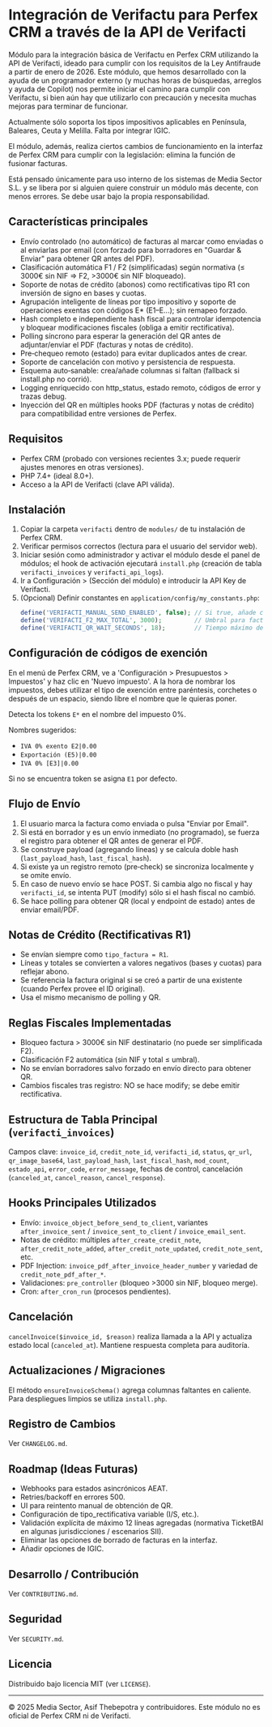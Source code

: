 # Integración de Verifactu para Perfex CRM a través de la API de Verifacti

Módulo para la integración básica de Verifactu en Perfex CRM utilizando la API de Verifacti, ideado para cumplir con los requisitos de la Ley Antifraude a partir de enero de 2026. Este módulo, que hemos desarrollado con la ayuda de un programador externo (y muchas horas de búsquedas, arreglos y ayuda de Copilot) nos permite iniciar el camino para cumplir con Verifactu, si bien aún hay que utilizarlo con precaución y necesita muchas mejoras para terminar de funcionar.

Actualmente sólo soporta los tipos impositivos aplicables en Península, Baleares, Ceuta y Melilla. Falta por integrar IGIC.

El módulo, además, realiza ciertos cambios de funcionamiento en la interfaz de Perfex CRM para cumplir con la legislación: elimina la función de fusionar facturas.

Está pensado únicamente para uso interno de los sistemas de Media Sector S.L. y se libera por si alguien quiere construir un módulo más decente, con menos errores. Se debe usar bajo la propia responsabilidad.

## Características principales
- Envío controlado (no automático) de facturas al marcar como enviadas o al enviarlas por email (con forzado para borradores en "Guardar & Enviar" para obtener QR antes del PDF).
- Clasificación automática F1 / F2 (simplificadas) según normativa (≤ 3000€ sin NIF => F2, >3000€ sin NIF bloqueado).
- Soporte de notas de crédito (abonos) como rectificativas tipo R1 con inversión de signo en bases y cuotas.
- Agrupación inteligente de líneas por tipo impositivo y soporte de operaciones exentas con códigos E* (E1–E...); sin remapeo forzado.
- Hash completo e independiente hash fiscal para controlar idempotencia y bloquear modificaciones fiscales (obliga a emitir rectificativa).
- Polling síncrono para esperar la generación del QR antes de adjuntar/enviar el PDF (facturas y notas de crédito).
- Pre‐chequeo remoto (estado) para evitar duplicados antes de crear.
- Soporte de cancelación con motivo y persistencia de respuesta.
- Esquema auto‐sanable: crea/añade columnas si faltan (fallback si install.php no corrió).
- Logging enriquecido con http_status, estado remoto, códigos de error y trazas debug.
- Inyección del QR en múltiples hooks PDF (facturas y notas de crédito) para compatibilidad entre versiones de Perfex.

## Requisitos
- Perfex CRM (probado con versiones recientes 3.x; puede requerir ajustes menores en otras versiones).
- PHP 7.4+ (ideal 8.0+).
- Acceso a la API de Verifacti (clave API válida).

## Instalación
1. Copiar la carpeta `verifacti` dentro de `modules/` de tu instalación de Perfex CRM.
2. Verificar permisos correctos (lectura para el usuario del servidor web).
3. Iniciar sesión como administrador y activar el módulo desde el panel de módulos; el hook de activación ejecutará `install.php` (creación de tabla `verifacti_invoices` y `verifacti_api_logs`).
4. Ir a Configuración > (Sección del módulo) e introducir la API Key de Verifacti.
5. (Opcional) Definir constantes en `application/config/my_constants.php`:
   ```php
   define('VERIFACTI_MANUAL_SEND_ENABLED', false); // Si true, añade checkbox en formulario de envío email factura
   define('VERIFACTI_F2_MAX_TOTAL', 3000);         // Umbral para factura simplificada F2
   define('VERIFACTI_QR_WAIT_SECONDS', 18);        // Tiempo máximo de espera para QR
   ```

## Configuración de códigos de exención

En el menú de Perfex CRM, ve a 'Configuración > Presupuestos > Impuestos' y haz clic en 'Nuevo impuesto'. A la hora de nombrar los impuestos, debes utilizar el tipo de exención entre paréntesis, corchetes o después de un espacio, siendo libre el nombre que le quieras poner.

Detecta los tokens `E*` en el nombre del impuesto 0%.

Nombres sugeridos:

- `IVA 0% exento E2|0.00`
- `Exportación (E5)|0.00`
- `IVA 0% [E3]|0.00`

Si no se encuentra token se asigna `E1` por defecto.

## Flujo de Envío
1. El usuario marca la factura como enviada o pulsa "Enviar por Email".
2. Si está en borrador y es un envío inmediato (no programado), se fuerza el registro para obtener el QR antes de generar el PDF.
3. Se construye payload (agregando líneas) y se calcula doble hash (`last_payload_hash`, `last_fiscal_hash`).
4. Si existe ya un registro remoto (pre‐check) se sincroniza localmente y se omite envío.
5. En caso de nuevo envío se hace POST. Si cambia algo no fiscal y hay `verifacti_id`, se intenta PUT (modify) sólo si el hash fiscal no cambió.
6. Se hace polling para obtener QR (local y endpoint de estado) antes de enviar email/PDF.

## Notas de Crédito (Rectificativas R1)
- Se envían siempre como `tipo_factura = R1`.
- Líneas y totales se convierten a valores negativos (bases y cuotas) para reflejar abono.
- Se referencia la factura original si se creó a partir de una existente (cuando Perfex provee el ID original).
- Usa el mismo mecanismo de polling y QR.

## Reglas Fiscales Implementadas
- Bloqueo factura > 3000€ sin NIF destinatario (no puede ser simplificada F2).
- Clasificación F2 automática (sin NIF y total ≤ umbral).
- No se envían borradores salvo forzado en envío directo para obtener QR.
- Cambios fiscales tras registro: NO se hace modify; se debe emitir rectificativa.

## Estructura de Tabla Principal (`verifacti_invoices`)
Campos clave: `invoice_id`, `credit_note_id`, `verifacti_id`, `status`, `qr_url`, `qr_image_base64`, `last_payload_hash`, `last_fiscal_hash`, `mod_count`, `estado_api`, `error_code`, `error_message`, fechas de control, cancelación (`canceled_at`, `cancel_reason`, `cancel_response`).

## Hooks Principales Utilizados
- Envío: `invoice_object_before_send_to_client`, variantes `after_invoice_sent` / `invoice_sent_to_client` / `invoice_email_sent`.
- Notas de crédito: múltiples `after_create_credit_note`, `after_credit_note_added`, `after_credit_note_updated`, `credit_note_sent`, etc.
- PDF Injection: `invoice_pdf_after_invoice_header_number` y variedad de `credit_note_pdf_after_*`.
- Validaciones: `pre_controller` (bloqueo >3000 sin NIF, bloqueo merge).
- Cron: `after_cron_run` (procesos pendientes).

## Cancelación
`cancelInvoice($invoice_id, $reason)` realiza llamada a la API y actualiza estado local (`canceled_at`). Mantiene respuesta completa para auditoría.

## Actualizaciones / Migraciones
El método `ensureInvoiceSchema()` agrega columnas faltantes en caliente. Para despliegues limpios se utiliza `install.php`.

## Registro de Cambios
Ver `CHANGELOG.md`.

## Roadmap (Ideas Futuras)
- Webhooks para estados asincrónicos AEAT.
- Retries/backoff en errores 500.
- UI para reintento manual de obtención de QR.
- Configuración de tipo_rectificativa variable (I/S, etc.).
- Validación explícita de máximo 12 líneas agregadas (normativa TicketBAI en algunas jurisdicciones / escenarios SII).
- Eliminar las opciones de borrado de facturas en la interfaz.
- Añadir opciones de IGIC.

## Desarrollo / Contribución
Ver `CONTRIBUTING.md`.

## Seguridad
Ver `SECURITY.md`.

## Licencia
Distribuido bajo licencia MIT (ver `LICENSE`).

---
© 2025 Media Sector, Asif Thebepotra y contribuidores. Este módulo no es oficial de Perfex CRM ni de Verifacti.
